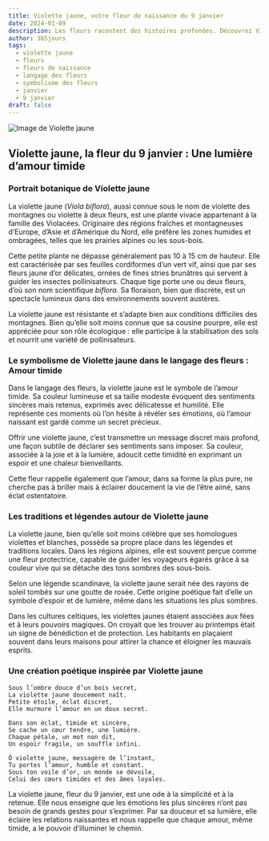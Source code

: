 ```yaml
---
title: Violette jaune, votre fleur de naissance du 9 janvier
date: 2024-01-09
description: Les fleurs racontent des histoires profondes. Découvrez Violette jaune, votre fleur de naissance du 9 janvier, ses symboles et récits fascinants. Plongez dans sa signification et son langage unique dans l'art floral.
author: 365jours
tags:
  - violette jaune
  - fleurs
  - fleurs de naissance
  - langage des fleurs
  - symbolisme des fleurs
  - janvier
  - 9 janvier
draft: false
---
```




![Image de Violette jaune](https://cdn.pixabay.com/photo/2016/04/19/11/30/pansy-1338451_1280.jpg#center)


## Violette jaune, la fleur du 9 janvier : Une lumière d’amour timide

### Portrait botanique de Violette jaune

La violette jaune (_Viola biflora_), aussi connue sous le nom de violette des montagnes ou violette à deux fleurs, est une plante vivace appartenant à la famille des Violacées. Originaire des régions fraîches et montagneuses d’Europe, d’Asie et d’Amérique du Nord, elle préfère les zones humides et ombragées, telles que les prairies alpines ou les sous-bois.

Cette petite plante ne dépasse généralement pas 10 à 15 cm de hauteur. Elle est caractérisée par ses feuilles cordiformes d’un vert vif, ainsi que par ses fleurs jaune d’or délicates, ornées de fines stries brunâtres qui servent à guider les insectes pollinisateurs. Chaque tige porte une ou deux fleurs, d’où son nom scientifique _biflora_. Sa floraison, bien que discrète, est un spectacle lumineux dans des environnements souvent austères.

La violette jaune est résistante et s’adapte bien aux conditions difficiles des montagnes. Bien qu’elle soit moins connue que sa cousine pourpre, elle est appréciée pour son rôle écologique : elle participe à la stabilisation des sols et nourrit une variété de pollinisateurs.

### Le symbolisme de Violette jaune dans le langage des fleurs : Amour timide

Dans le langage des fleurs, la violette jaune est le symbole de l’amour timide. Sa couleur lumineuse et sa taille modeste évoquent des sentiments sincères mais retenus, exprimés avec délicatesse et humilité. Elle représente ces moments où l’on hésite à révéler ses émotions, où l’amour naissant est gardé comme un secret précieux.

Offrir une violette jaune, c’est transmettre un message discret mais profond, une façon subtile de déclarer ses sentiments sans imposer. Sa couleur, associée à la joie et à la lumière, adoucit cette timidité en exprimant un espoir et une chaleur bienveillants.

Cette fleur rappelle également que l’amour, dans sa forme la plus pure, ne cherche pas à briller mais à éclairer doucement la vie de l’être aimé, sans éclat ostentatoire.

### Les traditions et légendes autour de Violette jaune

La violette jaune, bien qu’elle soit moins célèbre que ses homologues violettes et blanches, possède sa propre place dans les légendes et traditions locales. Dans les régions alpines, elle est souvent perçue comme une fleur protectrice, capable de guider les voyageurs égarés grâce à sa couleur vive qui se détache des tons sombres des sous-bois.

Selon une légende scandinave, la violette jaune serait née des rayons de soleil tombés sur une goutte de rosée. Cette origine poétique fait d’elle un symbole d’espoir et de lumière, même dans les situations les plus sombres.

Dans les cultures celtiques, les violettes jaunes étaient associées aux fées et à leurs pouvoirs magiques. On croyait que les trouver au printemps était un signe de bénédiction et de protection. Les habitants en plaçaient souvent dans leurs maisons pour attirer la chance et éloigner les mauvais esprits.

### Une création poétique inspirée par Violette jaune

```
Sous l’ombre douce d’un bois secret,  
La violette jaune doucement naît.  
Petite étoile, éclat discret,  
Elle murmure l’amour en un doux secret.  

Dans son éclat, timide et sincère,  
Se cache un cœur tendre, une lumière.  
Chaque pétale, un mot non dit,  
Un espoir fragile, un souffle infini.  

Ô violette jaune, messagère de l’instant,  
Tu portes l’amour, humble et constant.  
Sous ton voile d’or, un monde se dévoile,  
Celui des cœurs timides et des âmes loyales.  
```

La violette jaune, fleur du 9 janvier, est une ode à la simplicité et à la retenue. Elle nous enseigne que les émotions les plus sincères n’ont pas besoin de grands gestes pour s’exprimer. Par sa douceur et sa lumière, elle éclaire les relations naissantes et nous rappelle que chaque amour, même timide, a le pouvoir d’illuminer le chemin.